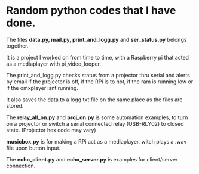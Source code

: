 <h1>Random python codes that I have done.</h1>


<p>The files <b>data.py, mail.py, print_and_logg.py</b> and <b>ser_status.py</b> belongs together.</p>
<p>It is a project I worked on from time to time, with a Raspberry pi that acted as a mediaplayer with pi_video_looper.</p>
<p>The print_and_logg.py checks status from a projector thru serial and alerts by email if the projector is off, if the RPi is to hot, if the ram is running low or if the omxplayer isnt running.</p>
<p>It also saves the data to a logg.txt file on the same place as the files are stored.</p>

The <b>relay_all_on.py</b> and <b>proj_on.py</b> is some automation examples, to turn on a projector or switch a serial connected relay (USB-RLY02) to closed state. (Projector hex code may vary)

<b>musicbox.py</b> is for making a RPi act as a mediaplayer, witch plays a .wav file upon button input.

The <b>echo_client.py</b> and <b>echo_server.py</b> is examples for client/server connection.
